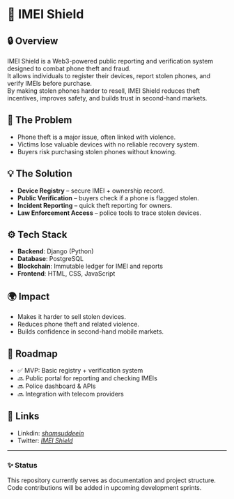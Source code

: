 # 📱 IMEI Shield

## 🔒 Overview
IMEI Shield is a Web3-powered public reporting and verification system designed to combat phone theft and fraud.  
It allows individuals to register their devices, report stolen phones, and verify IMEIs before purchase.  
By making stolen phones harder to resell, IMEI Shield reduces theft incentives, improves safety, and builds trust in second-hand markets.  

## 🚨 The Problem
- Phone theft is a major issue, often linked with violence.  
- Victims lose valuable devices with no reliable recovery system.  
- Buyers risk purchasing stolen phones without knowing.  

## 💡 The Solution
- **Device Registry** – secure IMEI + ownership record.  
- **Public Verification** – buyers check if a phone is flagged stolen.  
- **Incident Reporting** – quick theft reporting for owners.  
- **Law Enforcement Access** – police tools to trace stolen devices.  

## ⚙️ Tech Stack
- **Backend**: Django (Python)  
- **Database**: PostgreSQL  
- **Blockchain**: Immutable ledger for IMEI and reports  
- **Frontend**: HTML, CSS, JavaScript  

## 🌍 Impact
- Makes it harder to sell stolen devices.  
- Reduces phone theft and related violence.  
- Builds confidence in second-hand mobile markets.  

## 📌 Roadmap
- ✅ MVP: Basic registry + verification system  
- 🔜 Public portal for reporting and checking IMEIs  
- 🔜 Police dashboard & APIs  
- 🔜 Integration with telecom providers  

## 🔗 Links
- Linkdin: *[shamsuddeein](https://www.linkedin.com/in/shamsuddeein)*
- Twitter: *[IMEI Shield]([https://x.com/shamsuddeein](https://x.com/IMEIShield))*  

---
### ✨ Status
This repository currently serves as documentation and project structure.  
Code contributions will be added in upcoming development sprints.  
